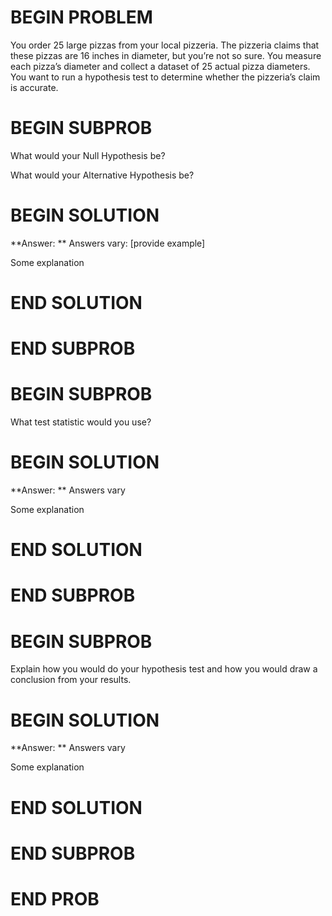 # BEGIN PROBLEM

You order 25 large pizzas from your local pizzeria. The pizzeria claims that these pizzas are 16 inches in diameter, but you’re not so sure. You measure each pizza’s diameter and collect a dataset of 25 actual pizza diameters. You want to run a hypothesis test to determine whether the pizzeria’s claim is accurate.

# BEGIN SUBPROB

What would your Null Hypothesis be?

What would your Alternative Hypothesis be?

# BEGIN SOLUTION

**Answer: ** Answers vary: [provide example]

Some explanation

# END SOLUTION

# END SUBPROB

# BEGIN SUBPROB

What test statistic would you use?

# BEGIN SOLUTION

**Answer: ** Answers vary

Some explanation

# END SOLUTION

# END SUBPROB

# BEGIN SUBPROB

Explain how you would do your hypothesis test and how you would draw a conclusion from your results.

# BEGIN SOLUTION

**Answer: ** Answers vary

Some explanation

# END SOLUTION

# END SUBPROB


# END PROB